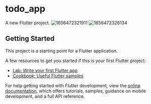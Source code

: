 # todo_app

A new Flutter project.
![1656472321911](https://user-images.githubusercontent.com/109977202/180910264-6143d174-0bac-4e21-b978-a46f0aff9e58.jpg)
![1656472326134](https://user-images.githubusercontent.com/109977202/180910573-ea796918-4878-4e0a-a578-a45bfee139ef.jpg)



## Getting Started

This project is a starting point for a Flutter application.

A few resources to get you started if this is your first Flutter project:

- [Lab: Write your first Flutter app](https://docs.flutter.dev/get-started/codelab)
- [Cookbook: Useful Flutter samples](https://docs.flutter.dev/cookbook)

For help getting started with Flutter development, view the
[online documentation](https://docs.flutter.dev/), which offers tutorials,
samples, guidance on mobile development, and a full API reference.
